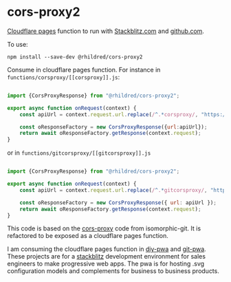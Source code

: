 # cors-proxy2
[Cloudflare pages](https://developers.cloudflare.com/pages/platform/functions/) function to run with [Stackblitz.com](https://stackblitz.com) and [github.com](https://github.com).

To use:

`npm install --save-dev @rhildred/cors-proxy2`

Consume in cloudflare pages function. For instance in `functions/corsproxy/[[corsproxy]].js`:

```javascript

import {CorsProxyResponse} from "@rhildred/cors-proxy2";

export async function onRequest(context) {
    const apiUrl = context.request.url.replace(/^.*corsproxy/, "https://codeload.github.com");

    const oResponseFactory = new CorsProxyResponse({url:apiUrl});
    return await oResponseFactory.getResponse(context.request);
}

```

or in `functions/gitcorsproxy/[[gitcorsproxy]].js`

```javascript

import {CorsProxyResponse} from "@rhildred/cors-proxy2";

export async function onRequest(context) {
    const apiUrl = context.request.url.replace(/^.*gitcorsproxy/, "https:/");

    const oResponseFactory = new CorsProxyResponse({ url: apiUrl });
    return await oResponseFactory.getResponse(context.request);
}
```

This code is based on the [cors-proxy](https://github.com/isomorphic-git/cors-proxy) code from isomorphic-git. It is refactored to be exposed as a cloudflare pages function.

I am consuming the cloudflare pages function in [diy-pwa](https://github.com/diy-pwa/diy-pwa) and [git-pwa](https://github.com/diy-pwa/git-pwa). These projects are for a [stackblitz](https://stackblitz.com) development environment for sales engineers to make progressive web apps. The pwa is for hosting .svg configuration models and complements for business to business products.